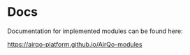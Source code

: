 # Docs

Documentation for implemented modules can be found here:

https://airqo-platform.github.io/AirQo-modules
